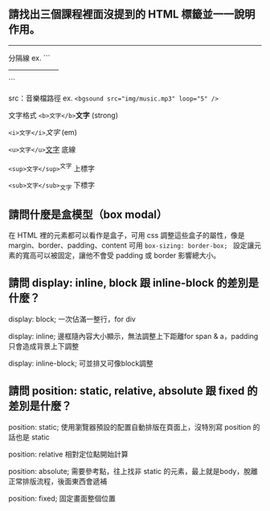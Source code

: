 ## 請找出三個課程裡面沒提到的 HTML 標籤並一一說明作用。

<hr /> 分隔線
ex. ```<hr size="5" width="100" />```

<bgsound /> src：音樂檔路徑
ex. ```<bgsound src="img/music.mp3" loop="5" />```

文字格式
```<b>文字</b>```<b>文字</b> (strong)

```<i>文字</i>```<i>文字</i> (em)

```<u>文字</u>```<u>文字</u> 底線

```<sup>文字</sup>```<sup>文字</sup> 上標字

```<sub>文字</sub>```<sub>文字</sub> 下標字


## 請問什麼是盒模型（box modal）

在 HTML 裡的元素都可以看作是盒子，可用 css 調整這些盒子的屬性，像是 margin、border、padding、content
可用 ```box-sizing: border-box; ``` 設定讓元素的寬高可以被固定，讓他不會受 padding 或 border 影響總大小。

## 請問 display: inline, block 跟 inline-block 的差別是什麼？

display: block;
一次佔滿一整行，for div

display: inline;
邊框隨內容大小顯示，無法調整上下距離for span & a，padding 只會造成背景上下調整

display: inline-block;
可並排又可像block調整

## 請問 position: static, relative, absolute 跟 fixed 的差別是什麼？

position: static;
使用瀏覽器預設的配置自動排版在頁面上，沒特別寫 position 的話也是 static

position: relative
相對定位點開始計算

position: absolute;
需要參考點，往上找非 static 的元素，最上就是body，脫離正常排版流程，後面東西會遞補

position: fixed;
固定畫面整個位置
